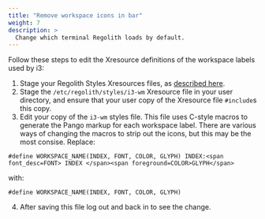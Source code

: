 ```yaml
---
title: "Remove workspace icons in bar"
weight: 7
description: >
  Change which terminal Regolith loads by default.
---
```


Follow these steps to edit the Xresource definitions of the workspace labels used by i3:

1. Stage your Regolith Styles Xresources files, as [described here](../stage-configs).
2. Stage the `/etc/regolith/styles/i3-wm` Xresource file in your user directory, and ensure that your user copy of the Xresource file `#include`s this copy.
3. Edit your copy of the `i3-wm` styles file. This file uses C-style macros to generate the Pango markup for each workspace label.  There are various ways of changing the macros to strip out the icons, but this may be the most consise.  Replace:
```
#define WORKSPACE_NAME(INDEX, FONT, COLOR, GLYPH) INDEX:<span font_desc=FONT> INDEX </span><span foreground=COLOR>GLYPH</span>
```
with:
```
#define WORKSPACE_NAME(INDEX, FONT, COLOR, GLYPH) 
```
4. After saving this file log out and back in to see the change.